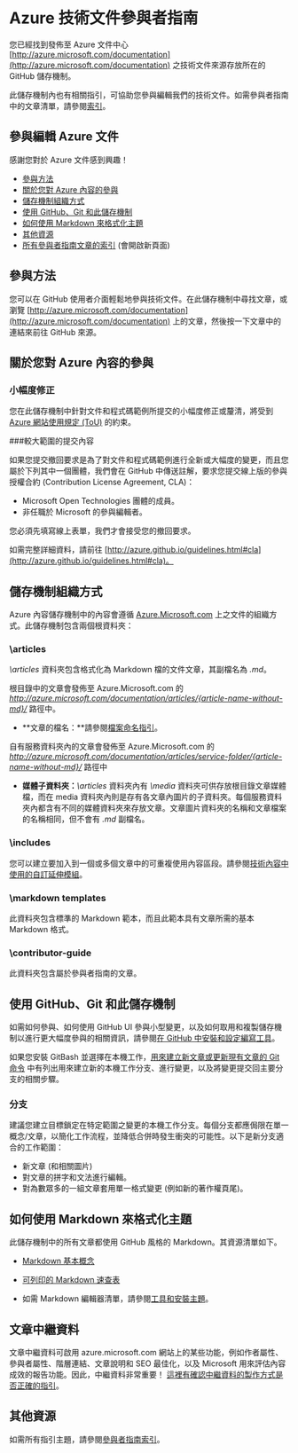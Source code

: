 # Azure 技術文件參與者指南

您已經找到發佈至 Azure 文件中心 [http://azure.microsoft.com/documentation](http://azure.microsoft.com/documentation) 之技術文件來源存放所在的 GitHub 儲存機制。

此儲存機制內也有相關指引，可協助您參與編輯我們的技術文件。如需參與者指南中的文章清單，請參閱[索引](https://github.com/Azure/azure-content/blob/master/contributor-guide/contributor-guide-index.md)。

## 參與編輯 Azure 文件

感謝您對於 Azure 文件感到興趣！

* [參與方法](#ways-to-contribute)
* [關於您對 Azure 內容的參與](#about-your-contributions-to-azure-content)
* [儲存機制組織方式](#repository-organization)
* [使用 GitHub、Git 和此儲存機制](#use-github-git-and-this-repository)
* [如何使用 Markdown 來格式化主題](#how-to-use-markdown-to-format-your-topic)
* [其他資源](#more-resources)
* [所有參與者指南文章的索引](https://github.com/Azure/azure-content/blob/master/contributor-guide/contributor-guide-index.md) (會開啟新頁面)

## 參與方法

您可以在 GitHub 使用者介面輕鬆地參與技術文件。在此儲存機制中尋找文章，或瀏覽 [http://azure.microsoft.com/documentation](http://azure.microsoft.com/documentation) 上的文章，然後按一下文章中的連結來前往 GitHub 來源。

## 關於您對 Azure 內容的參與

### 小幅度修正

您在此儲存機制中針對文件和程式碼範例所提交的小幅度修正或釐清，將受到 [Azure 網站使用規定 (ToU)](http://azure.microsoft.com/support/legal/website-terms-of-use/) 的約束。


###較大範圍的提交內容

如果您提交撤回要求是為了對文件和程式碼範例進行全新或大幅度的變更，而且您屬於下列其中一個團體，我們會在 GitHub 中傳送註解，要求您提交線上版的參與授權合約 (Contribution License Agreement, CLA)：

* Microsoft Open Technologies 團體的成員。
* 非任職於 Microsoft 的參與編輯者。

您必須先填寫線上表單，我們才會接受您的撤回要求。

如需完整詳細資料，請前往 [http://azure.github.io/guidelines.html#cla](http://azure.github.io/guidelines.html#cla)。

## 儲存機制組織方式

Azure 內容儲存機制中的內容會遵循 [Azure.Microsoft.com](http://azure.microsoft.com) 上之文件的組織方式。此儲存機制包含兩個根資料夾：

### \articles

*\articles* 資料夾包含格式化為 Markdown 檔的文件文章，其副檔名為 *.md*。

根目錄中的文章會發佈至 Azure.Microsoft.com 的 *http://azure.microsoft.com/documentation/articles/{article-name-without-md}/* 路徑中。

* **文章的檔名：**請參閱[檔案命名指引](./contributor-guide/file-names-and-locations.md)。

自有服務資料夾內的文章會發佈至 Azure.Microsoft.com 的 
*http://azure.microsoft.com/documentation/articles/service-folder/{article-name-without-md}/* 路徑中

* **媒體子資料夾：***\articles* 資料夾內有 *\media* 資料夾可供存放根目錄文章媒體檔，而在 media 資料夾內則是存有各文章內圖片的子資料夾。每個服務資料夾內都含有不同的媒體資料夾來存放文章。文章圖片資料夾的名稱和文章檔案的名稱相同，但不會有 *.md* 副檔名。

### \includes

您可以建立要加入到一個或多個文章中的可重複使用內容區段。請參閱[技術內容中使用的自訂延伸模組](https://github.com/Azure/azure-content/blob/master/contributor-guide/custom-markdown-extensions.md)。

### \markdown templates

此資料夾包含標準的 Markdown 範本，而且此範本具有文章所需的基本 Markdown 格式。

### \contributor-guide

此資料夾包含屬於參與者指南的文章。

## 使用 GitHub、Git 和此儲存機制

如需如何參與、如何使用 GitHub UI 參與小型變更，以及如何取用和複製儲存機制以進行更大幅度參與的相關資訊，請參閱[在 GitHub 中安裝和設定編寫工具](https://github.com/Azure/azure-content/blob/master/contributor-guide/tools-and-setup.md)。

如果您安裝 GitBash 並選擇在本機工作，[用來建立新文章或更新現有文章的 Git 命令](https://github.com/Azure/azure-content/blob/master/contributor-guide/git-commands-for-master.md) 中有列出用來建立新的本機工作分支、進行變更，以及將變更提交回主要分支的相關步驟。

### 分支

建議您建立目標鎖定在特定範圍之變更的本機工作分支。每個分支都應侷限在單一概念/文章，以簡化工作流程，並降低合併時發生衝突的可能性。以下是新分支適合的工作範圍：

* 新文章 (和相關圖片)
* 對文章的拼字和文法進行編輯。
* 對為數眾多的一組文章套用單一格式變更 (例如新的著作權頁尾)。

## 如何使用 Markdown 來格式化主題

此儲存機制中的所有文章都使用 GitHub 風格的 Markdown。其資源清單如下。

- [Markdown 基本概念](https://help.github.com/articles/markdown-basics/)

- [可列印的 Markdown 速查表](https://github.com/Azure/azure-content/blob/master/contributor-guide/media/documents/markdown-cheatsheet.pdf?raw=true)

- 如需 Markdown 編輯器清單，請參閱[工具和安裝主題](https://github.com/Azure/azure-content/blob/master/contributor-guide/tools-and-setup.md#install-a-markdown-editor)。

## 文章中繼資料

文章中繼資料可啟用 azure.microsoft.com 網站上的某些功能，例如作者屬性、參與者屬性、階層連結、文章說明和 SEO 最佳化，以及 Microsoft 用來評估內容成效的報告功能。因此，中繼資料非常重要！ [這裡有確認中繼資料的製作方式是否正確的指引](https://github.com/Azure/azure-content/blob/master/contributor-guide/article-metadata.md)。

## 其他資源

如需所有指引主題，請參閱[參與者指南索引](https://github.com/Azure/azure-content/blob/master/contributor-guide/contributor-guide-index.md)。

<!---HONumber=AcomDC_0307_2016-->
